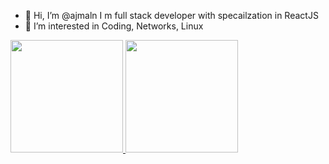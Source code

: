 - 👋 Hi, I’m @ajmaln I m full stack developer with specailzation in ReactJS
- 👀 I’m interested in Coding, Networks, Linux


<a href="https://github.com/ajmaln-tw">
  <img height="180em" src="https://github-readme-stats.vercel.app/api?username=ajmaln-tw&theme=buefy&show_icons=true&count_private=true" />
  <img height="180em" src="https://github-readme-stats.vercel.app/api/top-langs/?username=ajmaln-tw&theme=buefy&layout=compact" />
</a>

